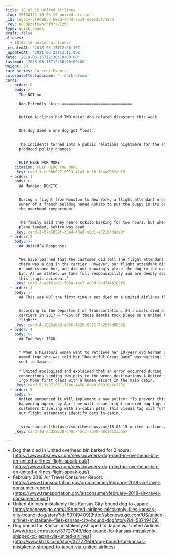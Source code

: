 ```yaml
---
title: 18.03.15 United Airlines
slug: 20180314-18-03-15-united-airlines
_id: legacy-5f9c8053-b88d-4d4d-ab14-de0c25f718ad
_rev: O8E8pz1fLwnc3fN7JVEzbC
type: quick_reads
draft: false
aliases:
  - 18-03-15-united-airlines/
_createdAt: '2018-03-15T12:30:10Z'
_updatedAt: '2021-03-22T13:11:05Z'
date: '2018-03-15T12:30:10+00:00'
lastmod: '2018-03-15T12:30:10+00:00'
weight: 50
card_series: Current Events
colorpaletteclassname: '--dark-brown'
cards:
  - order: 0
    body: >-
      The NOT so  

      Dog-Friendly skies ===============================


      United Airlines had TWO major dog-related disasters this week.


      One dog died & one dog got “lost”.


      The incidents turned into a public relations nightmare for the airline &
      produced policy changes.


      FLIP HERE FOR MORE
    citation: FLIP HERE FOR MORE
    _key: card-1-ce00b027-0013-41a3-be16-114a9662ab15
  - order: 1
    body: >-
      ## Monday: KOKITO


      During a flight from Houston to New York, a flight attendant ordered the
      owner of a french bulldog named Kokito to put the puppy in its carrier in
      the overhead compartment.


      The family said they heard Kokito barking for two hours, but when the
      plane landed, Kokito was dead.
    _key: card-2-b7b5859f-c3a4-40e0-a6d1-e321b4dade0f
  - order: 2
    body: >-
      ## United’s Response:


      “We have learned that the customer did tell the flight attendant that
      there was a dog in the carrier. However, our flight attendant did not hear
      or understand her, and did not knowingly place the dog in the overhead
      bin. As we stated, we take full responsibility and are deeply sorry for
      this tragic accident.”
    _key: card-3-eef61ee1-f05a-4ac3-a86d-94df44b262f5
  - order: 3
    body: >-
      ## This was NOT the first time a pet died on a United Airlines flight


      According to the Department of Transportation, 24 animals died on U.S.
      carriers in 2017 – **75% of those deaths took place on a United Airlines
      flight**.
    _key: card-4-102baba9-e8f6-4526-9215-7b25f6d00366
  - order: 4
    body: >-
      ## Tuesday: IRGO


      * When a Missouri woman went to retrieve her 10-year old German Shepard
      named Irgo she was told her “beautiful Great Dane” was waiting; Irgo was
      sent to Japan.

      * United apologized and explained that an error occurred during
      connections sending two pets to the wrong destinations.A United is flying
      Irgo home first class with a human escort in the main cabin.
    _key: card-5-3a871551-71be-4458-8d40-66010e6c7725
  - order: 5
    body: >-
      United announced it will implement a new policy: "To prevent this from
      happening again, by April we will issue bright colored bag tags to
      customers traveling with in-cabin pets. This visual tag will further help
      our flight attendants identify pets in-cabin."


      [view sources](https://smarthernews.com/18-03-15-united-airlines/)
    _key: card-10-acd58638-d48c-45c1-ab40-a8c2e1335ba7

---
```

* Dog that died in United overhead bin barked for 2 hours: [https://www.cbsnews.com/news/owners-dog-died-in-overhead-bin-on-united-airlines-flight-speak-out/](https://www.cbsnews.com/news/owners-dog-died-in-overhead-bin-on-united-airlines-flight-speak-out/)
* February 2018 Air Travel Consumer Report: [https://www.transportation.gov/airconsumer/february-2018-air-travel-consumer-report](https://www.transportation.gov/airconsumer/february-2018-air-travel-consumer-report)
* United Airlines mistakenly flies Kansas City-bound dog to Japan: [http://abcnews.go.com/US/united-airlines-mistakenly-flies-kansas-city-bound-dog/story?id=53749409](http://abcnews.go.com/US/united-airlines-mistakenly-flies-kansas-city-bound-dog/story?id=53749409)
* Dog bound for Kansas mistakenly shipped to Japan via United Airlines: [www.kbzk.com/story/37727949/dog-bound-for-kansas-mistakenly-shipped-to-japan-via-united-airlines](http://www.kbzk.com/story/37727949/dog-bound-for-kansas-mistakenly-shipped-to-japan-via-united-airlines)